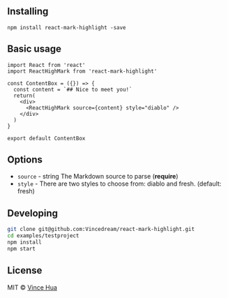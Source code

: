 

## Installing
```
npm install react-mark-highlight -save
```
## Basic usage
```
import React from 'react'
import ReactHighMark from 'react-mark-highlight'

const ContentBox = ({}) => {
  const content = `## Nice to meet you!`
  return(
    <div>
      <ReactHighMark source={content} style="diablo" />
    </div>
  )
}

export default ContentBox
```

## Options
- `source` - string The Markdown source to parse (**require**)
- `style` - There are two styles to choose from: diablo and fresh. (default: fresh)

## Developing

```bash
git clone git@github.com:Vincedream/react-mark-highlight.git
cd examples/testproject
npm install
npm start
```

## License

MIT © [Vince Hua](https://vince.xin/)